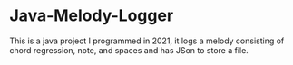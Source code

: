 # Java-Melody-Logger
This is a java project I programmed in 2021, it logs a melody consisting of chord regression, note, and spaces and has JSon to store a file.

